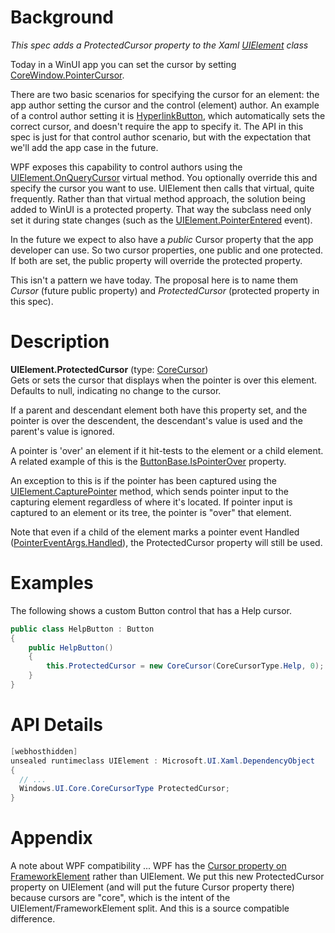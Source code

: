 
# Background
_This spec adds a ProtectedCursor property to the Xaml [UIElement](https://docs.microsoft.com/uwp/api/Windows.UI.Xaml.UIElement) class_

Today in a WinUI app you can set the cursor by setting [CoreWindow.PointerCursor](https://docs.microsoft.com/uwp/api/Windows.UI.Core.CoreWindow.PointerCursor). 

There are two basic scenarios for specifying the cursor for an element: the app author setting the cursor and the control (element) author. An example of a control author setting it is [HyperlinkButton](http://msdn.microsoft.com/library/Microsoft.UI.Xaml.Controls.HyperlinkButton), which automatically sets the correct cursor, and doesn't require the app to specify it. The API in this spec is just for that control author scenario, but with the expectation that we'll add the app case in the future.

WPF exposes this capability to control authors using the [UIElement.OnQueryCursor](https://docs.microsoft.com/dotnet/api/System.Windows.UIElement.OnQueryCursor) virtual method. You optionally override this and specify the cursor you want to use. UIElement then calls that virtual, quite frequently. Rather than that virtual method approach, the solution being added to WinUI is a protected property. That way the subclass need only set it during state changes (such as the [UIElement.PointerEntered](https://docs.microsoft.com/uwp/api/Windows.UI.Xaml.UIElement.PointerEntered) event).

In the future we expect to also have a _public_ Cursor property that the app developer can use. So two cursor properties, one public and one protected. If both are set, the public property will override the protected property.

This isn't a pattern we have today. The proposal here is to name them *Cursor* (future public property) and *ProtectedCursor* (protected property in this spec).

# Description

**UIElement.ProtectedCursor** (type: [CoreCursor](https://docs.microsoft.com/uwp/api/Windows.UI.Core.CoreCursor))  
Gets or sets the cursor that displays when the  pointer is over this element. Defaults to null, indicating no change to the cursor.

If a parent and descendant element both have this property set, and the pointer is over the descendent, the descendant's value is used and the parent's value is ignored.

A pointer is 'over' an element if it hit-tests to the element or a child element. A related example of this is the [ButtonBase.IsPointerOver](https://docs.microsoft.com/uwp/api/Windows.UI.Xaml.Controls.Primitives.ButtonBase.IsPointerOver) property.

An exception to this is if the pointer has been captured using the [UIElement.CapturePointer](https://docs.microsoft.com/uwp/api/Windows.UI.Xaml.UIElement.CapturePointer) method, which sends pointer input to the capturing element regardless of where it's located. If pointer input is captured to an element or its tree, the pointer is "over" that element.

Note that even if a child of the element marks a pointer event Handled ([PointerEventArgs.Handled](https://docs.microsoft.com/uwp/api/Windows.UI.Core.PointerEventArgs.Handled)), the ProtectedCursor property will still be used.

# Examples

The following shows a custom Button control that has a Help cursor.

```cs
public class HelpButton : Button
{
    public HelpButton()
    {
        this.ProtectedCursor = new CoreCursor(CoreCursorType.Help, 0);
    }
}
```

# API Details

```cs
[webhosthidden]
unsealed runtimeclass UIElement : Microsoft.UI.Xaml.DependencyObject
{
  // ...
  Windows.UI.Core.CoreCursorType ProtectedCursor;
}
```

# Appendix

A note about WPF compatibility ... WPF has the [Cursor property on FrameworkElement](https://docs.microsoft.com/dotnet/api/System.Windows.FrameworkElement.Cursor) rather than UIElement. We put this new ProtectedCursor property on UIElement (and will put the future Cursor property there) because cursors are "core", which is the intent of the UIElement/FrameworkElement split. And this is a source compatible difference.

